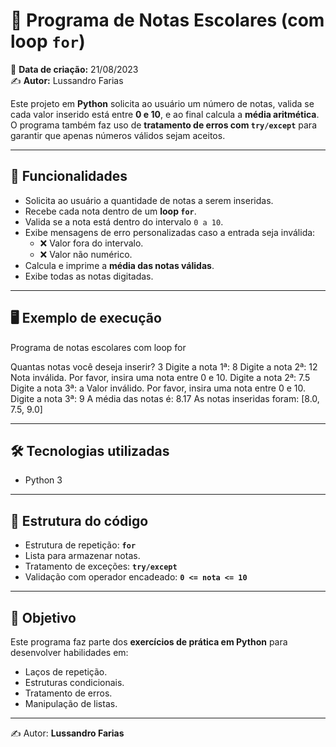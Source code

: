# 📘 Programa de Notas Escolares (com loop `for`)

📅 **Data de criação:** 21/08/2023  
✍️ **Autor:** Lussandro Farias  

Este projeto em **Python** solicita ao usuário um número de notas, valida se cada valor inserido está entre **0 e 10**, e ao final calcula a **média aritmética**.  
O programa também faz uso de **tratamento de erros com `try/except`** para garantir que apenas números válidos sejam aceitos.

---

## 🚀 Funcionalidades
- Solicita ao usuário a quantidade de notas a serem inseridas.
- Recebe cada nota dentro de um **loop `for`**.
- Valida se a nota está dentro do intervalo `0 a 10`.
- Exibe mensagens de erro personalizadas caso a entrada seja inválida:
  - ❌ Valor fora do intervalo.
  - ❌ Valor não numérico.
- Calcula e imprime a **média das notas válidas**.
- Exibe todas as notas digitadas.

---

## 🖥️ Exemplo de execução

Programa de notas escolares com loop for

Quantas notas você deseja inserir? 3
Digite a nota 1ª: 8
Digite a nota 2ª: 12
Nota inválida. Por favor, insira uma nota entre 0 e 10.
Digite a nota 2ª: 7.5
Digite a nota 3ª: a
Valor inválido. Por favor, insira uma nota entre 0 e 10.
Digite a nota 3ª: 9
A média das notas é: 8.17
As notas inseridas foram: [8.0, 7.5, 9.0]


---

## 🛠️ Tecnologias utilizadas
- Python 3

---

## 📂 Estrutura do código
- Estrutura de repetição: **`for`**
- Lista para armazenar notas.
- Tratamento de exceções: **`try/except`**
- Validação com operador encadeado: **`0 <= nota <= 10`**

---

## 📌 Objetivo
Este programa faz parte dos **exercícios de prática em Python** para desenvolver habilidades em:
- Laços de repetição.
- Estruturas condicionais.
- Tratamento de erros.
- Manipulação de listas.

---
✍️ Autor: **Lussandro Farias**
